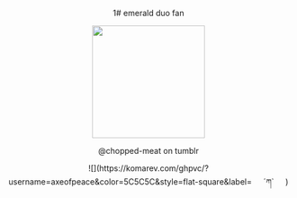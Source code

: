 <p align="center">
1# emerald duo fan

<p align="center">
  <img src="https://file.garden/ZrPqBUEI4Dz27rRP/github.emeraldduo" width="200">
</p>

<p align="center">
@chopped-meat on tumblr

<p align="center">
![](https://komarev.com/ghpvc/?username=axeofpeace&color=5C5C5C&style=flat-square&label=⠀⠀´ཀ`⠀⠀)
</p>
